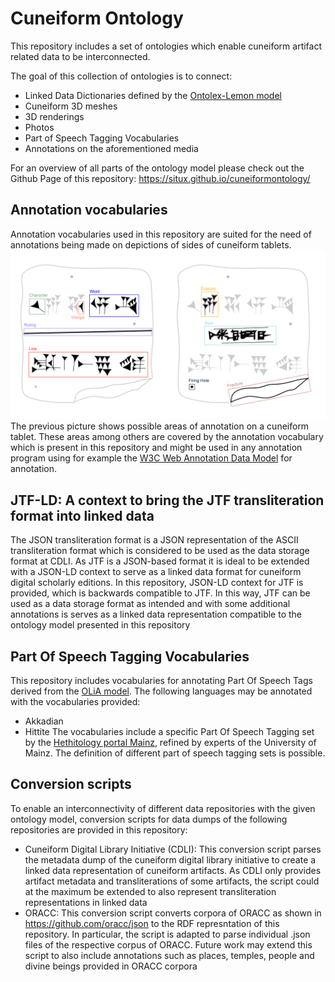 # Cuneiform Ontology
               
This repository includes a set of ontologies which enable cuneiform artifact related data to be interconnected.
                                                          
The goal of this collection of ontologies is to connect:
* Linked Data Dictionaries defined by the [Ontolex-Lemon model](https://www.w3.org/2019/09/lexicog/)
* Cuneiform 3D meshes
* 3D renderings 
* Photos
* Part of Speech Tagging Vocabularies 
* Annotations on the aforementioned media
        
For an overview of all parts of the ontology model please check out the Github Page of this repository: https://situx.github.io/cuneiformontology/
 
## Annotation vocabularies
Annotation vocabularies used in this repository are suited for the need of annotations being made on depictions of sides of cuneiform tablets.
![Possible areas of annotation on a cuneiform tablet](images/annotation_areas.png)
The previous picture shows possible areas of annotation on a cuneiform tablet. These areas among others are covered by the annotation vocabulary which is present in this repository and might be used in any annotation program using for example the [W3C Web Annotation Data Model](https://www.w3.org/TR/annotation-model/) for annotation.

## JTF-LD: A context to bring the JTF transliteration format into linked data
The JSON transliteration format is a JSON representation of the ASCII transliteration format which is considered to be used as the data storage format at CDLI.
As JTF is a JSON-based format it is ideal to be extended with a JSON-LD context to serve as a linked data format for cuneiform digital scholarly editions.
In this repository, JSON-LD context for JTF is provided, which is backwards compatible to JTF. 
In this way, JTF can be used as a data storage format as intended and with some additional annotations is serves as a linked data representation compatible to the ontology model presented in this repository

## Part Of Speech Tagging Vocabularies
This repository includes vocabularies for annotating Part Of Speech Tags derived from the [OLiA model](https://github.com/acoli-repo/olia).
The following languages may be annotated with the vocabularies provided:
* Akkadian
* Hittite
The vocabularies include a specific Part Of Speech Tagging set by the [Hethitology portal Mainz](https://www.hethport.uni-wuerzburg.de/HPM/index.php), refined by experts of the University of Mainz.
The definition of different part of speech tagging sets is possible.

## Conversion scripts
To enable an interconnectivity of different data repositories with the given ontology model, conversion scripts for data dumps of the following repositories are provided in this repository:
* Cuneiform Digital Library Initiative (CDLI): This conversion script parses the metadata dump of the cuneiform digital library initiative to create a linked data representation of cuneiform artifacts. As CDLI only provides artifact metadata and transliterations of some artifacts, the script could at the maximum be extended to also represent transliteration representations in linked data
* ORACC: This conversion script converts corpora of ORACC as shown in https://github.com/oracc/json to the RDF represntation of this repository. In particular, the script is adapted to parse individual .json files of the respective corpus of ORACC. Future work may extend this script to also include annotations such as places, temples, people and divine beings provided in ORACC corpora
